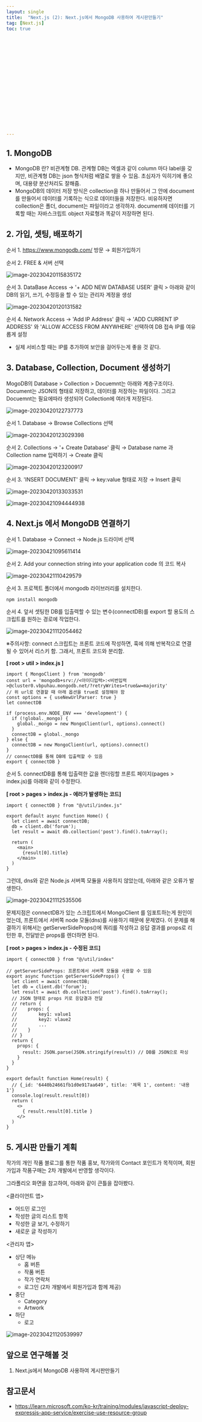 ```yaml
---
layout: single
title:  "Next.js (2): Next.js에서 MongoDB 사용하여 게시판만들기"
tag: [Next.js]
toc: true 



















---
```


## 1. MongoDB  

- MongoDB 란? 비관계형 DB. 관계형 DB는 엑셀과 같이 column 마다 label을 갖지만, 비관계형 DB는 json 형식처럼 배열로 쌓을 수 있음. 초심자가 익히기에 좋으며, 대용량 분산처리도 잘해줌.
- MongoDB의 데이터 저장 방식은 collection을 하나 만들어서 그 안에 document를 만들어서 데이터를 기록하는 식으로 데이터들을 저장한다. 비유하자면 collection은 폴더, document는 파일이라고 생각하자. document에 데이터를 기록할 때는 자바스크립트 object 자료형과 똑같이 저장하면 된다.





## 2. 가입, 셋팅, 배포하기

순서 1. https://www.mongodb.com/ 방문 → 회원가입하기

순서 2. FREE & 서버 선택

![image-20230420115835172](../images/2023-04-20-a11/image-20230420115835172.png)



순서 3. DataBase Access → '+ ADD NEW DATABASE USER' 클릭 > 아래와 같이 DB의 읽기, 쓰기, 수정등을 할 수 있는 관리자 계정을 생성

![image-20230420120131582](../images/2023-04-20-a11/image-20230420120131582.png)





순서 4. Network Access → 'Add IP Address' 클릭 → 'ADD CURRENT IP ADDRESS' 와 'ALLOW ACCESS FROM ANYWHERE' 선택하여 DB 접속 IP를 여유롭게 설정

-  실제 서비스할 때는 IP를 추가하여 보안을 걸어두는게 좋을 것 같다.









## 3. Database,  Collection, Document 생성하기

MogoDB의 Database > Collection > Docuemnt는 아래와 계층구조이다. Document는 JSON의 형태로 저장하고, 데이터를 저장하는 파일이다. 그리고 Docuemnt는 필요에따라 생성되어 Collection에 여러개 저장된다.

![image-20230420122737773](../images/2023-04-20-a11/image-20230420122737773.png)

 



순서 1. Database → Browse Collections 선택

![image-20230420123029398](../images/2023-04-20-a11/image-20230420123029398.png)







순서 2. Collections → '+ Create Database' 클릭 → Database name 과 Collection name 입력하기 → Create 클릭

![image-20230420123200917](../images/2023-04-20-a11/image-20230420123200917.png)









순서 3. 'INSERT DOCUMENT' 클릭 → key:value 형태로 저장 → Insert 클릭

![image-20230420133033531](../images/2023-04-20-a11/image-20230420133033531.png)

![image-20230421094444938](../images/2023-04-20-a11/image-20230421094444938.png)









## 4. Next.js 에서 MongoDB 연결하기

순서 1. Database → Connect → Node.js 드라이버 선택

![image-20230421095611414](../images/2023-04-20-a11/image-20230421095611414.png)









순서 2. Add your connection string into your application code 의 코드 복사

![image-20230421110429579](../images/2023-04-20-a11/image-20230421110429579.png)









순서 3. 프로젝트 폴더에서 mongodb 라이브러리를 설치한다.

```bash
npm install mongodb
```









순서 4. 앞서 셋팅한 DB를 입출력할 수 있는 변수(connectDB)를 export 할 용도의 스크립트를 원하는 경로에 작업한다.

![image-20230421112054462](../images/2023-04-20-a11/image-20230421112054462.png)

※주의사항: connect 스크립트는 프론트 코드에 작성하면, 훅에 의해 반복적으로 연결될 수 있어서 리스키 함. 그래서, 프론트 코드와 분리함.

**[ root > util > index.js ]**

```react
import { MongoClient } from 'mongodb'
const url = 'mongodb+srv://<아이디입력>:<비번입력>@cluster0.vbpuhau.mongodb.net/?retryWrites=true&w=majority'
// 위 url로 연결할 때 아래 옵션을 true로 설정해야 함
const options = { useNewUrlParser: true }
let connectDB

if (process.env.NODE_ENV === 'development') {
  if (!global._mongo) {
    global._mongo = new MongoClient(url, options).connect()
  }
  connectDB = global._mongo
} else {
  connectDB = new MongoClient(url, options).connect()
}
// connectDB를 통해 DB에 입출력할 수 있음
export { connectDB }
```









순서 5. connectDB를 통해 입출력한 값을 렌더링할 프론트 페이지(pages > index.js)를 아래와 같이 수정한다.

**[ root > pages > index.js - 에러가 발생하는 코드]**

```react
import { connectDB } from "@/util/index.js"

export default async function Home() {
  let client = await connectDB;
  db = client.db('forum');
  let result = await db.collection('post').find().toArray();

  return (
    <main>
      {result[0].title}
    </main>
  )
}
```





그런데, dns와 같은 Node.js 서버쪽 모듈을 사용하지 않았는데, 아래와 같은 오류가 발생한다.

![image-20230421112535506](../images/2023-04-20-a11/image-20230421112535506.png)





문제지점은 connectDB가 있는 스크립트에서 MongoClient 를 임포트하는게 원인이었는데, 프론트에서 서버쪽 node 모듈(dns)를 사용하기 때문에 문제였다. 이 문제를 해결하기 위해서는 getServerSideProps()에 쿼리를 작성하고 응답 결과를 props로 리턴한 후, 전달받은 props를 렌더하면 된다.

**[ root > pages > index.js - 수정된 코드]**

```react
import { connectDB } from "@/util/index"

// getServerSideProps: 프론트에서 서버쪽 모듈을 사용할 수 있음
export async function getServerSideProps() {
  let client = await connectDB;
  let db = client.db('forum');
  let result = await db.collection('post').find().toArray();
  // JSON 형태로 props 키로 응답결과 전달
  // return {
  //    props: {
  //        key1: value1
  //        key2: vlaue2
  //        ...
  //    }
  // }
  return {
    props: {
      result: JSON.parse(JSON.stringify(result)) // DB를 JSON으로 파싱
    }
  }
}

export default function Home(result) {
  // {_id: '6440b24661fb1d0e917aa649', title: '제목 1', content: '내용 1'}
  console.log(result.result[0])
  return (
    <>
      { result.result[0].title }
    </>
  )
}
```











## 5. 게시판 만들기 계획

작가의 개인 작품 블로그를 통한 작품 홍보, 작가와의 Contact 포인트가 목적이며, 회원가입과 작품구매는 2차 개발에서 반영할 생각이다.

그라폴리오 화면을 참고하여, 아래와 같이 큰틀을 잡아봤다.

<클라이언트 앱>

- 어드민 로그인
- 작성한 글의 리스트 항목
- 작성한 글 보기, 수정하기
- 새로운 글 작성하기



<관리자 앱>

- 상단 메뉴
  - 홈 버튼
  - 작품 버튼
  - 작가 연락처
  - 로그인 (2차 개발에서 회원가입과 함께 제공)
- 중단
  - Category
  - Artwork
- 하단
  - 로고

![image-20230421120539997](../images/2023-04-20-a11/image-20230421120539997.png)











## 앞으로 연구해볼 것

1. Next.js에서 MongoDB 사용하여 게시판만들기





## 참고문서

- https://learn.microsoft.com/ko-kr/training/modules/javascript-deploy-expressjs-app-service/exercise-use-resource-group